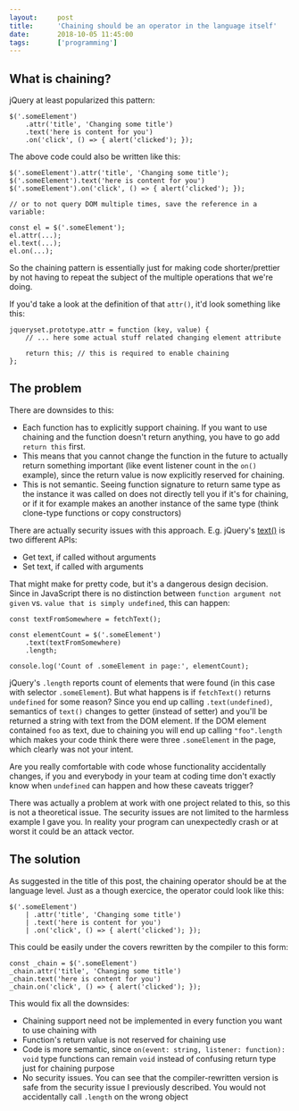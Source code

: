 ```yaml
---
layout:     post
title:      'Chaining should be an operator in the language itself'
date:       2018-10-05 11:45:00
tags:       ['programming']
---
```


What is chaining?
-----------------

jQuery at least popularized this pattern:

	$('.someElement')
		.attr('title', 'Changing some title')
		.text('here is content for you')
		.on('click', () => { alert('clicked'); });

The above code could also be written like this:

	$('.someElement').attr('title', 'Changing some title');
	$('.someElement').text('here is content for you')
	$('.someElement').on('click', () => { alert('clicked'); });

	// or to not query DOM multiple times, save the reference in a variable:

	const el = $('.someElement');
	el.attr(...);
	el.text(...);
	el.on(...);

So the chaining pattern is essentially just for making code shorter/prettier by not having to
repeat the subject of the multiple operations that we're doing.

If you'd take a look at the definition of that `attr()`, it'd look something like this:

	jqueryset.prototype.attr = function (key, value) {
		// ... here some actual stuff related changing element attribute

		return this; // this is required to enable chaining
	};


The problem
-----------

There are downsides to this:

- Each function has to explicitly support chaining. If you want to use chaining and the
  function doesn't return anything, you have to go add `return this` first.
- This means that you cannot change the function in the future to actually return something
  important (like event listener count in the `on()` example), since the return value is
  now explicitly reserved for chaining.
- This is not semantic. Seeing function signature to return same type as the instance it was
  called on does not directly tell you if it's for chaining, or if it for example makes an
  another instance of the same type (think clone-type functions or copy constructors)

There are actually security issues with this approach. E.g. jQuery's
[text()](http://api.jquery.com/text/) is two different APIs:

- Get text, if called without arguments
- Set text, if called with arguments

That might make for pretty code, but it's a dangerous design decision. Since in JavaScript there
is no distinction between `function argument not given` vs. `value that is simply undefined`,
this can happen:

	const textFromSomewhere = fetchText();
	
	const elementCount = $('.someElement')
		.text(textFromSomewhere)
		.length;
	
	console.log('Count of .someElement in page:', elementCount);

jQuery's `.length` reports count of elements that were found (in this case with selector `.someElement`).
But what happens is if `fetchText()` returns `undefined` for some reason? Since you end up calling
`.text(undefined)`, semantics of `text()` changes to getter (instead of setter) and you'll be
returned a string with text from the DOM element. If the DOM element contained `foo` as text,
due to chaining you will end up calling `"foo".length` which makes your code think there were
three `.someElement` in the page, which clearly was not your intent.

Are you really comfortable with code whose functionality accidentally changes, if you and
everybody in your team at coding time don't exactly know when `undefined` can happen and
how these caveats trigger?

There was actually a problem at work with one project related to this, so this is not a
theoretical issue. The security issues are not limited to the harmless example I gave you.
In reality your program can unexpectedly crash or at worst it could be an attack vector.


The solution
------------

As suggested in the title of this post, the chaining operator should be at the language level.
Just as a though exercice, the operator could look like this:

	$('.someElement')
		| .attr('title', 'Changing some title')
		| .text('here is content for you')
		| .on('click', () => { alert('clicked'); });

This could be easily under the covers rewritten by the compiler to this form:

	const _chain = $('.someElement')
	_chain.attr('title', 'Changing some title')
	_chain.text('here is content for you')
	_chain.on('click', () => { alert('clicked'); });

This would fix all the downsides:

- Chaining support need not be implemented in every function you want to use chaining with
- Function's return value is not reserved for chaining use
- Code is more semantic, since `on(event: string, listener: function): void` type functions
  can remain `void` instead of confusing return type just for chaining purpose
- No security issues. You can see that the compiler-rewritten version is safe from the security
  issue I previously described. You would not accidentally call `.length` on the wrong object
